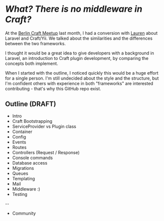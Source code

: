 # *What? There is no middleware in Craft?*

At the [Berlin Craft Meetup](https://www.meetup.com/Berlin-Craft-CMS-Meetup/) last month, I had a conversion with [Lauren](https://twitter.com/flatpooks) about Laravel and Craft/Yii. We talked about the similarities and the differences between the two frameworks.

I thought it would be a great idea to give developers with a background in Laravel, an introduction to Craft plugin development, by comparing the concepts both implement.

When I started with the outline, I noticed quickly this would be a huge effort for a single person. I'm still undecided about the style and the structure, but I'm confident others with experience in both "frameworks" are interested contributing - that's why this GitHub repo exist. 


## Outline (DRAFT)

* Intro
* Craft Bootstrapping
* ServiceProvider vs Plugin class
* Container 
* Config
* Events
* Routes
* Controllers (Request / Response)
* Console commands
* Database access
* Migrations
* Queues
* Templating
* Mail
* Middleware :)
* Testing

--

* Community

